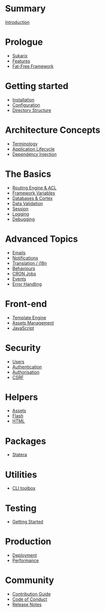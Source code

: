 # Summary

[Introduction](./introduction.md)

# Prologue

- [Sukarix](./prologue/overview.md)
- [Features](./prologue/features.md)
- [Fat-Free Framework](./prologue/fat-free.md)

# Getting started
- [Installation](./getting-started/installation.md)
- [Configuration](./getting-started/configuration.md)
- [Directory Structure](./getting-started/directory-structure.md)

# Architecture Concepts

- [Terminology](./architecture-concepts/terminology.md)
- [Application Lifecycle](./architecture-concepts/application-lifecycle.md)
- [Dependency Injection](./architecture-concepts/dependency-injection.md)

# The Basics

- [Routing Engine & ACL](./basics/routing-acl.md)
- [Framework Variables](./basics/framework-variables.md)
- [Databases & Cortex](./basics/database.md)
- [Data Validation](./basics/data-validation.md)
- [Session](./basics/session.md)
- [Logging](./basics/logging.md)
- [Debugging](./basics/debugging.md)

# Advanced Topics
- [Emails]()
- [Notifications]()
- [Translation / i18n]()
- [Behaviours]()
- [CRON Jobs]()
- [Events]()
- [Error Handling]()

# Front-end
- [Template Engine]()
- [Assets Management]()
- [JavaScript]()

# Security
- [Users]()
- [Authentication]()
- [Authorisation]()
- [CSRF]()

# Helpers
- [Assets]()
- [Flash]()
- [HTML]()

# Packages
- [Statera]()

# Utilities
- [CLI toolbox]()

# Testing
- [Getting Started]()

# Production
- [Deployment]()
- [Performance]()

# Community
- [Contribution Guide](./community/contributing.md)
- [Code of Conduct](./community/code-of-conduct.md)
- [Release Notes](./release-notes.md)
